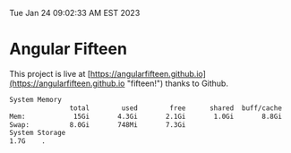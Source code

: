 Tue Jan 24 09:02:33 AM EST 2023

# Angular Fifteen


This project is live at [https://angularfifteen.github.io](https://angularfifteen.github.io "fifteen!") thanks to Github.

```bash
System Memory
               total        used        free      shared  buff/cache   available
Mem:            15Gi       4.3Gi       2.1Gi       1.0Gi       8.8Gi       9.6Gi
Swap:          8.0Gi       748Mi       7.3Gi
System Storage
1.7G	.
```
```bash
